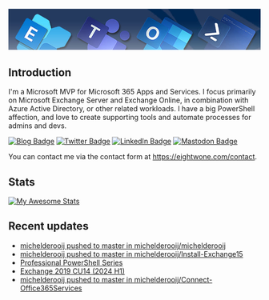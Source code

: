 ![Banner](assets/Metro_v6_Banner_GitHub.jpg)

## Introduction
I'm a Microsoft MVP for Microsoft 365 Apps and Services. I focus primarily on Microsoft Exchange Server and Exchange Online, 
in combination with Azure Active Directory, or other related workloads. I have a big PowerShell affection, and love to create 
supporting tools and automate processes for admins and devs.

<a href="https://eightwone.com"><img src="https://img.shields.io/badge/-Blog-blue?style=for-the-badge&logo=wordpress&logoColor=white" alt="Blog Badge"/></a>
<a href="https://twitter.com/mderooij"><img src="https://img.shields.io/badge/Twitter-blue?style=for-the-badge&logo=twitter&logoColor=white" alt="Twitter Badge"/></a>
<a href="https://nl.linkedin.com/in/michelderooij"><img src="https://img.shields.io/badge/LinkedIn-blue?style=for-the-badge&logo=linkedin&logoColor=white" alt="LinkedIn Badge"/></a>
<a rel="me" href="https://mastodon.cloud/@mderooij"><img src="https://img.shields.io/badge/-Mastodon-blueviolet?style=for-the-badge&logo=mastodon&logoColor=white" alt="Mastodon Badge"/></a>

You can contact me via the contact form at https://eightwone.com/contact.

## Stats
[![My Awesome Stats](https://awesome-github-stats.azurewebsites.net/user-stats/michelderooij?cardType=level&theme=github-dark&preferLogin=false)](https://git.io/awesome-stats-card)

## Recent updates
<!-- LATESTACTIVITY:START -->
- [michelderooij pushed to master in michelderooij/michelderooij](https://github.com/michelderooij/michelderooij/compare/61c024b039...e637307fad)
- [michelderooij pushed to master in michelderooij/Install-Exchange15](https://github.com/michelderooij/Install-Exchange15/compare/73cb4f08b7...ca5a25fc04)
- [Professional PowerShell Series](https://eightwone.com/2024/02/14/professional-powershell-series/)
- [Exchange 2019 CU14 &lpar;2024 H1&rpar;](https://eightwone.com/2024/02/13/exchange-2019-cu14-2024-h1/)
- [michelderooij pushed to master in michelderooij/Connect-Office365Services](https://github.com/michelderooij/Connect-Office365Services/compare/ea0f3bc546...94e074974d)
<!-- LATESTACTIVITY:END -->
